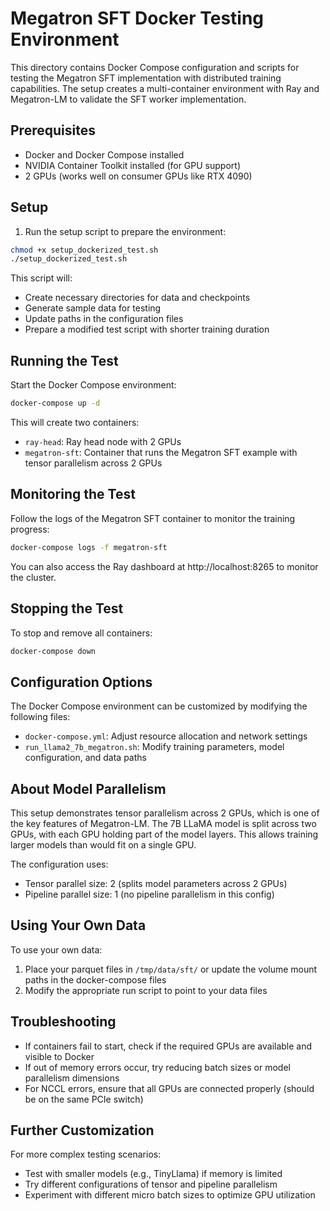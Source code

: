 # Megatron SFT Docker Testing Environment

This directory contains Docker Compose configuration and scripts for testing the Megatron SFT implementation with distributed training capabilities. The setup creates a multi-container environment with Ray and Megatron-LM to validate the SFT worker implementation.

## Prerequisites

- Docker and Docker Compose installed
- NVIDIA Container Toolkit installed (for GPU support)
- 2 GPUs (works well on consumer GPUs like RTX 4090)

## Setup

1. Run the setup script to prepare the environment:

```bash
chmod +x setup_dockerized_test.sh
./setup_dockerized_test.sh
```

This script will:
- Create necessary directories for data and checkpoints
- Generate sample data for testing
- Update paths in the configuration files
- Prepare a modified test script with shorter training duration

## Running the Test

Start the Docker Compose environment:

```bash
docker-compose up -d
```

This will create two containers:
- `ray-head`: Ray head node with 2 GPUs
- `megatron-sft`: Container that runs the Megatron SFT example with tensor parallelism across 2 GPUs

## Monitoring the Test

Follow the logs of the Megatron SFT container to monitor the training progress:

```bash
docker-compose logs -f megatron-sft
```

You can also access the Ray dashboard at http://localhost:8265 to monitor the cluster.

## Stopping the Test

To stop and remove all containers:

```bash
docker-compose down
```

## Configuration Options

The Docker Compose environment can be customized by modifying the following files:

- `docker-compose.yml`: Adjust resource allocation and network settings
- `run_llama2_7b_megatron.sh`: Modify training parameters, model configuration, and data paths

## About Model Parallelism

This setup demonstrates tensor parallelism across 2 GPUs, which is one of the key features of Megatron-LM. The 7B LLaMA model is split across two GPUs, with each GPU holding part of the model layers. This allows training larger models than would fit on a single GPU.

The configuration uses:
- Tensor parallel size: 2 (splits model parameters across 2 GPUs)
- Pipeline parallel size: 1 (no pipeline parallelism in this config)

## Using Your Own Data

To use your own data:

1. Place your parquet files in `/tmp/data/sft/` or update the volume mount paths in the docker-compose files
2. Modify the appropriate run script to point to your data files

## Troubleshooting

- If containers fail to start, check if the required GPUs are available and visible to Docker
- If out of memory errors occur, try reducing batch sizes or model parallelism dimensions
- For NCCL errors, ensure that all GPUs are connected properly (should be on the same PCIe switch)

## Further Customization

For more complex testing scenarios:

- Test with smaller models (e.g., TinyLlama) if memory is limited
- Try different configurations of tensor and pipeline parallelism
- Experiment with different micro batch sizes to optimize GPU utilization 